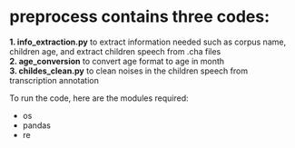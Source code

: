 # preprocess contains three codes:

**1. info_extraction.py** to extract information needed such as corpus name, children age, and extract children speech from .cha files  
**2. age_conversion** to convert age format to age in month  
**3. childes_clean.py** to clean noises in the children speech from transcription annotation  

To run the code, here are the modules required:
- os
- pandas
- re
